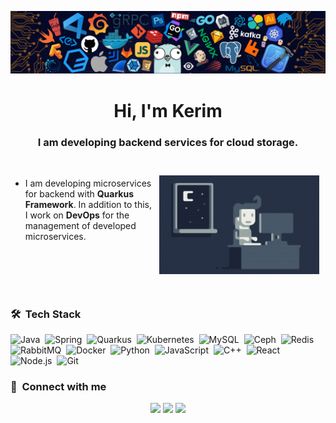 ![Github Banner](https://raw.githubusercontent.com/KevinPatel04/KevinPatel04/master/header.png)

<h1 align="center">Hi, I'm Kerim</h1>

<h3 font-size="20" align="center">I am developing backend services for cloud storage.</h3>
<br>

<img align="right" style="width:16rem; margin:10px;height:auto" src="https://raw.githubusercontent.com/AVS1508/AVS1508/master/assets/Night-Coding.gif"/>

- I am developing microservices for backend with **Quarkus Framework**. In addition to this, I work on **DevOps** for the management of developed microservices.

<br><br><br><br>

### 🛠 &nbsp;Tech Stack

![Java](https://img.shields.io/badge/-Java-05122A?style=flat&logo=Java&logoColor=FFA518)&nbsp;
![Spring](https://img.shields.io/badge/Spring-05122A?style=flat&logo=spring&logoColor=green)&nbsp;
![Quarkus](https://img.shields.io/badge/Quarkus-05122A?style=flat&logo=quarkus&logoColor=blue)&nbsp;
![Kubernetes](https://img.shields.io/badge/Kubernetes-05122A?style=flat&logo=kubernetes&logoColor=blue)&nbsp;
![MySQL](https://img.shields.io/badge/-MySQL-05122A?style=flat&logo=mysql&logoColor=4479A1)&nbsp;
![Ceph](https://img.shields.io/badge/-Ceph-05122A?style=flat&logo=ceph&logoColor=red)&nbsp;
![Redis](https://img.shields.io/badge/-Redis-05122A?style=flat&logo=redis&logoColor=red)&nbsp;
![RabbitMQ](https://img.shields.io/badge/-RabbitMQ-05122A?style=flat&logo=rabbitmq&logoColor=orange)&nbsp;
![Docker](https://img.shields.io/badge/Docker-05122A?style=flat&logo=docker&logoColor=blue)&nbsp;
![Python](https://img.shields.io/badge/-Python-05122A?style=flat&logo=python)&nbsp;
![JavaScript](https://img.shields.io/badge/-JavaScript-05122A?style=flat&logo=javascript)&nbsp;
![C++](https://img.shields.io/badge/-C++-05122A?style=flat&logo=C%2B%2B&logoColor=00599C)&nbsp;
![React](https://img.shields.io/badge/-React-05122A?style=flat&logo=react)&nbsp;
![Node.js](https://img.shields.io/badge/-Node.js-05122A?style=flat&logo=node.js)&nbsp;
![Git](https://img.shields.io/badge/-Git-05122A?style=flat&logo=git)&nbsp;

### 🔗 &nbsp;Connect with me

<div>
<p align="center">
<a href = "https://www.linkedin.com/in/abdulkerim-aksak/"><img src="https://img.icons8.com/fluent/48/000000/linkedin.png"/></a>
<a href = "https://twitter.com/kerim_aksak"><img src="https://img.icons8.com/fluent/48/000000/twitter.png"/></a>
<a href = "https://www.instagram.com/kerim.aksak/"><img src="https://img.icons8.com/fluent/48/000000/instagram-new.png"/></a>
</p>
</div>
